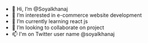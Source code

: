 - 👋 Hi, I’m @Soyalkhanaj
- 👀 I’m interested in e-commerce website development 
- 🌱 I’m currently learning react js
- 💞️ I’m looking to collaborate on project
- 📫 I'm on Twitter user name @soyalkhanaj

<!---
Soyalkhanaj/Soyalkhanaj is a ✨ special ✨ repository because its `README.md` (this file) appears on your GitHub profile.
You can click the Preview link to take a look at your changes.
--->

